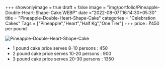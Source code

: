 +++
showonlyimage = true
draft = false
image = "img/portfolio/Pineapple-Double-Heart-Shape-Cake.WEBP"
date ="2022-08-07T16:14:30+05:30"
title = "Pineapple-Double-Heart-Shape-Cake"
categories = "Celebration Cakes"
Tags = ["Pineapple","Heart","Half Kg","One Tier"]
+++
price : ₹450 per pound
<!--more-->
![Pineapple-Double-Heart-Shape-Cake](/img/portfolio/Pineapple-Double-Heart-Shape-Cake.WEBP)
* 1 pound cake price serves 8-10 persons : 450
* 2 pound cake price serves 10-20 persons : 900
* 3 pound cake price serves 20-30 persons : 1350
